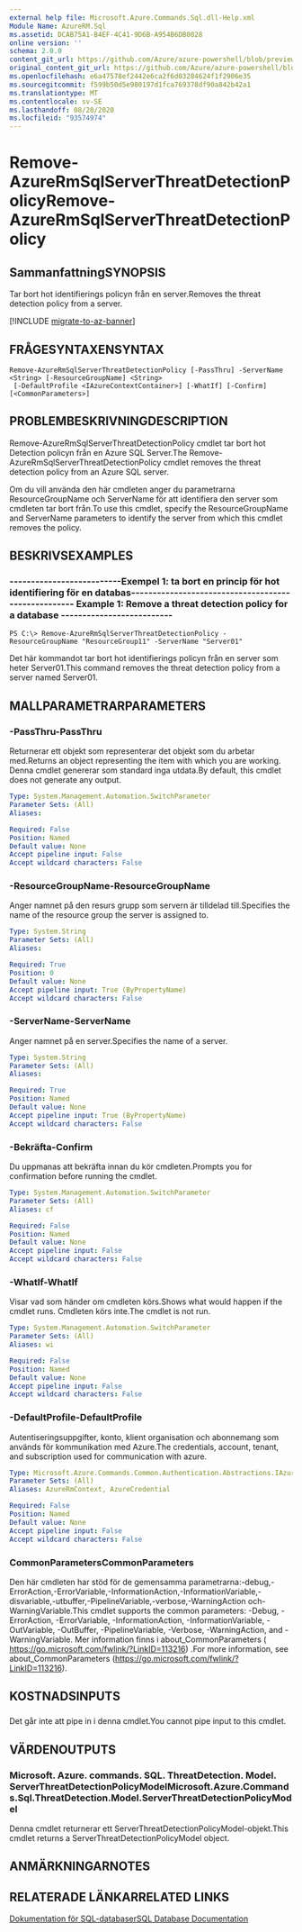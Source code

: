 ```yaml
---
external help file: Microsoft.Azure.Commands.Sql.dll-Help.xml
Module Name: AzureRM.Sql
ms.assetid: DCAB75A1-B4EF-4C41-9D6B-A954B6DB0028
online version: ''
schema: 2.0.0
content_git_url: https://github.com/Azure/azure-powershell/blob/preview/src/ResourceManager/Sql/Commands.Sql/help/Remove-AzureRmSqlServerThreatDetectionPolicy.md
original_content_git_url: https://github.com/Azure/azure-powershell/blob/preview/src/ResourceManager/Sql/Commands.Sql/help/Remove-AzureRmSqlServerThreatDetectionPolicy.md
ms.openlocfilehash: e6a47578ef2442e6ca2f6d03284624f1f2906e35
ms.sourcegitcommit: f599b50d5e980197d1fca769378df90a842b42a1
ms.translationtype: MT
ms.contentlocale: sv-SE
ms.lasthandoff: 08/20/2020
ms.locfileid: "93574974"
---
```

# <span data-ttu-id="08b83-101">Remove-AzureRmSqlServerThreatDetectionPolicy</span><span class="sxs-lookup"><span data-stu-id="08b83-101">Remove-AzureRmSqlServerThreatDetectionPolicy</span></span>

## <span data-ttu-id="08b83-102">Sammanfattning</span><span class="sxs-lookup"><span data-stu-id="08b83-102">SYNOPSIS</span></span>
<span data-ttu-id="08b83-103">Tar bort hot identifierings policyn från en server.</span><span class="sxs-lookup"><span data-stu-id="08b83-103">Removes the threat detection policy from a server.</span></span>

[!INCLUDE [migrate-to-az-banner](../../includes/migrate-to-az-banner.md)]

## <span data-ttu-id="08b83-104">FRÅGESYNTAXEN</span><span class="sxs-lookup"><span data-stu-id="08b83-104">SYNTAX</span></span>

```
Remove-AzureRmSqlServerThreatDetectionPolicy [-PassThru] -ServerName <String> [-ResourceGroupName] <String>
 [-DefaultProfile <IAzureContextContainer>] [-WhatIf] [-Confirm] [<CommonParameters>]
```

## <span data-ttu-id="08b83-105">PROBLEMBESKRIVNING</span><span class="sxs-lookup"><span data-stu-id="08b83-105">DESCRIPTION</span></span>
<span data-ttu-id="08b83-106">Remove-AzureRmSqlServerThreatDetectionPolicy cmdlet tar bort hot Detection policyn från en Azure SQL Server.</span><span class="sxs-lookup"><span data-stu-id="08b83-106">The Remove-AzureRmSqlServerThreatDetectionPolicy cmdlet removes the threat detection policy from an Azure SQL server.</span></span>

<span data-ttu-id="08b83-107">Om du vill använda den här cmdleten anger du parametrarna ResourceGroupName och ServerName för att identifiera den server som cmdleten tar bort från.</span><span class="sxs-lookup"><span data-stu-id="08b83-107">To use this cmdlet, specify the ResourceGroupName and ServerName parameters to identify the server from which this cmdlet removes the policy.</span></span>

## <span data-ttu-id="08b83-108">BESKRIVS</span><span class="sxs-lookup"><span data-stu-id="08b83-108">EXAMPLES</span></span>

### <span data-ttu-id="08b83-109">--------------------------Exempel 1: ta bort en princip för hot identifiering för en databas--------------------------</span><span class="sxs-lookup"><span data-stu-id="08b83-109">--------------------------  Example 1: Remove a threat detection policy for a database  --------------------------</span></span>
```
PS C:\> Remove-AzureRmSqlServerThreatDetectionPolicy -ResourceGroupName "ResourceGroup11" -ServerName "Server01"
```

<span data-ttu-id="08b83-110">Det här kommandot tar bort hot identifierings policyn från en server som heter Server01.</span><span class="sxs-lookup"><span data-stu-id="08b83-110">This command removes the threat detection policy from a server named Server01.</span></span>

## <span data-ttu-id="08b83-111">MALLPARAMETRAR</span><span class="sxs-lookup"><span data-stu-id="08b83-111">PARAMETERS</span></span>

### <span data-ttu-id="08b83-112">-PassThru</span><span class="sxs-lookup"><span data-stu-id="08b83-112">-PassThru</span></span>
<span data-ttu-id="08b83-113">Returnerar ett objekt som representerar det objekt som du arbetar med.</span><span class="sxs-lookup"><span data-stu-id="08b83-113">Returns an object representing the item with which you are working.</span></span>
<span data-ttu-id="08b83-114">Denna cmdlet genererar som standard inga utdata.</span><span class="sxs-lookup"><span data-stu-id="08b83-114">By default, this cmdlet does not generate any output.</span></span>

```yaml
Type: System.Management.Automation.SwitchParameter
Parameter Sets: (All)
Aliases: 

Required: False
Position: Named
Default value: None
Accept pipeline input: False
Accept wildcard characters: False
```

### <span data-ttu-id="08b83-115">-ResourceGroupName</span><span class="sxs-lookup"><span data-stu-id="08b83-115">-ResourceGroupName</span></span>
<span data-ttu-id="08b83-116">Anger namnet på den resurs grupp som servern är tilldelad till.</span><span class="sxs-lookup"><span data-stu-id="08b83-116">Specifies the name of the resource group the server is assigned to.</span></span>

```yaml
Type: System.String
Parameter Sets: (All)
Aliases: 

Required: True
Position: 0
Default value: None
Accept pipeline input: True (ByPropertyName)
Accept wildcard characters: False
```

### <span data-ttu-id="08b83-117">-ServerName</span><span class="sxs-lookup"><span data-stu-id="08b83-117">-ServerName</span></span>
<span data-ttu-id="08b83-118">Anger namnet på en server.</span><span class="sxs-lookup"><span data-stu-id="08b83-118">Specifies the name of a server.</span></span>

```yaml
Type: System.String
Parameter Sets: (All)
Aliases: 

Required: True
Position: Named
Default value: None
Accept pipeline input: True (ByPropertyName)
Accept wildcard characters: False
```

### <span data-ttu-id="08b83-119">-Bekräfta</span><span class="sxs-lookup"><span data-stu-id="08b83-119">-Confirm</span></span>
<span data-ttu-id="08b83-120">Du uppmanas att bekräfta innan du kör cmdleten.</span><span class="sxs-lookup"><span data-stu-id="08b83-120">Prompts you for confirmation before running the cmdlet.</span></span>

```yaml
Type: System.Management.Automation.SwitchParameter
Parameter Sets: (All)
Aliases: cf

Required: False
Position: Named
Default value: None
Accept pipeline input: False
Accept wildcard characters: False
```

### <span data-ttu-id="08b83-121">-WhatIf</span><span class="sxs-lookup"><span data-stu-id="08b83-121">-WhatIf</span></span>
<span data-ttu-id="08b83-122">Visar vad som händer om cmdleten körs.</span><span class="sxs-lookup"><span data-stu-id="08b83-122">Shows what would happen if the cmdlet runs.</span></span>
<span data-ttu-id="08b83-123">Cmdleten körs inte.</span><span class="sxs-lookup"><span data-stu-id="08b83-123">The cmdlet is not run.</span></span>

```yaml
Type: System.Management.Automation.SwitchParameter
Parameter Sets: (All)
Aliases: wi

Required: False
Position: Named
Default value: None
Accept pipeline input: False
Accept wildcard characters: False
```

### <span data-ttu-id="08b83-124">-DefaultProfile</span><span class="sxs-lookup"><span data-stu-id="08b83-124">-DefaultProfile</span></span>
<span data-ttu-id="08b83-125">Autentiseringsuppgifter, konto, klient organisation och abonnemang som används för kommunikation med Azure.</span><span class="sxs-lookup"><span data-stu-id="08b83-125">The credentials, account, tenant, and subscription used for communication with azure.</span></span>

```yaml
Type: Microsoft.Azure.Commands.Common.Authentication.Abstractions.IAzureContextContainer
Parameter Sets: (All)
Aliases: AzureRmContext, AzureCredential

Required: False
Position: Named
Default value: None
Accept pipeline input: False
Accept wildcard characters: False
```

### <span data-ttu-id="08b83-126">CommonParameters</span><span class="sxs-lookup"><span data-stu-id="08b83-126">CommonParameters</span></span>
<span data-ttu-id="08b83-127">Den här cmdleten har stöd för de gemensamma parametrarna:-debug,-ErrorAction,-ErrorVariable,-InformationAction,-InformationVariable,-disvariable,-utbuffer,-PipelineVariable,-verbose,-WarningAction och-WarningVariable.</span><span class="sxs-lookup"><span data-stu-id="08b83-127">This cmdlet supports the common parameters: -Debug, -ErrorAction, -ErrorVariable, -InformationAction, -InformationVariable, -OutVariable, -OutBuffer, -PipelineVariable, -Verbose, -WarningAction, and -WarningVariable.</span></span> <span data-ttu-id="08b83-128">Mer information finns i about_CommonParameters ( https://go.microsoft.com/fwlink/?LinkID=113216) .</span><span class="sxs-lookup"><span data-stu-id="08b83-128">For more information, see about_CommonParameters (https://go.microsoft.com/fwlink/?LinkID=113216).</span></span>

## <span data-ttu-id="08b83-129">KOSTNADS</span><span class="sxs-lookup"><span data-stu-id="08b83-129">INPUTS</span></span>

###  
<span data-ttu-id="08b83-130">Det går inte att pipe in i denna cmdlet.</span><span class="sxs-lookup"><span data-stu-id="08b83-130">You cannot pipe input to this cmdlet.</span></span>

## <span data-ttu-id="08b83-131">VÄRDEN</span><span class="sxs-lookup"><span data-stu-id="08b83-131">OUTPUTS</span></span>

### <span data-ttu-id="08b83-132">Microsoft. Azure. commands. SQL. ThreatDetection. Model. ServerThreatDetectionPolicyModel</span><span class="sxs-lookup"><span data-stu-id="08b83-132">Microsoft.Azure.Commands.Sql.ThreatDetection.Model.ServerThreatDetectionPolicyModel</span></span>
<span data-ttu-id="08b83-133">Denna cmdlet returnerar ett ServerThreatDetectionPolicyModel-objekt.</span><span class="sxs-lookup"><span data-stu-id="08b83-133">This cmdlet returns a ServerThreatDetectionPolicyModel object.</span></span>

## <span data-ttu-id="08b83-134">ANMÄRKNINGAR</span><span class="sxs-lookup"><span data-stu-id="08b83-134">NOTES</span></span>

## <span data-ttu-id="08b83-135">RELATERADE LÄNKAR</span><span class="sxs-lookup"><span data-stu-id="08b83-135">RELATED LINKS</span></span>

[<span data-ttu-id="08b83-136">Dokumentation för SQL-databaser</span><span class="sxs-lookup"><span data-stu-id="08b83-136">SQL Database Documentation</span></span>](https://docs.microsoft.com/azure/sql-database/)

